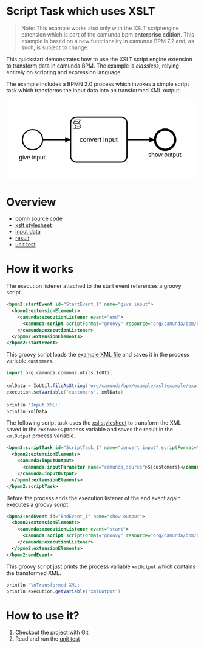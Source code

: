 # Script Task which uses XSLT

> Note: This example works also only with the XSLT scriptengine extension which is part of the
> camunda bpm **enterprise edition**. This example is based on a new functionality in camunda BPM 7.2 and, as such, is subject to
> change.

This quickstart demonstrates how to use the XSLT script engine extension to transform data in camunda BPM.
The example is *classless*, relying entirely on scripting and expression language.

The example includes a BPMN 2.0 process which invokes a simple script task which transforms the input data
into an transformed XML output:

![XLST Example Process][1]

# Overview

- [bpmn source code][2]
- [xslt stylesheet][3]
- [input data][4]
- [result][5]
- [unit test][6]

# How it works

The execution listener attached to the start event references a groovy script.

```xml
<bpmn2:startEvent id="StartEvent_1" name="give input">
  <bpmn2:extensionElements>
    <camunda:executionListener event="end">
      <camunda:script scriptFormat="groovy" resource="org/camunda/bpm/example/xsltexample/readXmlFile.groovy" />
    </camunda:executionListener>
  </bpmn2:extensionElements>
</bpmn2:startEvent>
```

This groovy script loads the [example XML file][4] and saves it in the process variable `customers`.

```groovy
import org.camunda.commons.utils.IoUtil

xmlData = IoUtil.fileAsString('org/camunda/bpm/example/xsltexample/example.xml')
execution.setVariable('customers', xmlData)

println 'Input XML:'
println xmlData
```

The following script task uses the [xsl stylesheet][3] to transform the XML saved in the `customers` process variable
and saves the result in the `xmlOutput` process variable.

```xml
<bpmn2:scriptTask id="ScriptTask_1" name="convert input" scriptFormat="xslt" camunda:resource="org/camunda/bpm/example/xsltexample/example.xsl" camunda:resultVariable="xmlOutput">
  <bpmn2:extensionElements>
    <camunda:inputOutput>
      <camunda:inputParameter name="camunda_source">${customers}</camunda:inputParameter>
    </camunda:inputOutput>
  </bpmn2:extensionElements>
</bpmn2:scriptTask>
```

Before the process ends the execution listener of the end event again executes a groovy script.

```xml
<bpmn2:endEvent id="EndEvent_1" name="show output">
  <bpmn2:extensionElements>
    <camunda:executionListener event="start">
      <camunda:script scriptFormat="groovy" resource="org/camunda/bpm/example/xsltexample/printResult.groovy" />
    </camunda:executionListener>
  </bpmn2:extensionElements>
</bpmn2:endEvent>
```

This groovy script just prints the process variable `xmlOutput` which contains the transformed XML.

```groovy
println '\nTransformed XML:'
println execution.getVariable('xmlOutput')
```

# How to use it?

1. Checkout the project with Git
2. Read and run the [unit test][6]

[1]: src/main/resources/xslt-example.png
[2]: src/main/resources/xslt-example.bpmn
[3]: src/main/resources/org/camunda/bpm/example/xsltexample/example.xsl
[4]: src/main/resources/org/camunda/bpm/example/xsltexample/example.xml
[5]: src/test/resources/expected_result.xml
[6]: src/test/java/org/camunda/bpm/example/xsltexample/XsltExampleTest.java

